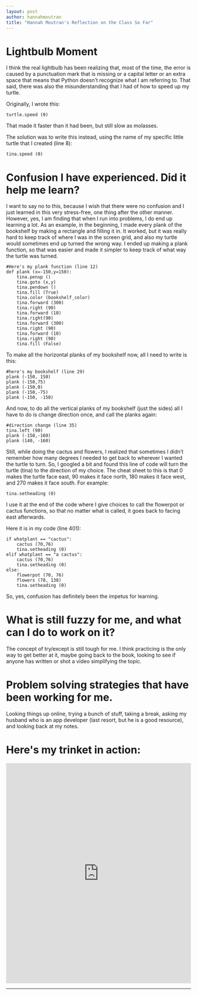 ```yaml
---
layout: post
author: hannahmoutran
title: "Hannah Moutran's Reflection on the Class So Far"
---
```


# Lightbulb Moment 
I think the real lightbulb has been realizing that, most of the time, the error is caused by a punctuation mark that is missing or a capital letter or an extra space that means that Python doesn’t recognize what I am referring to.  That said, there was also the misunderstanding that I had of how to speed up my turtle.
 
Originally, I wrote this: 
```
turtle.speed (0)
```
That made it faster than it had been, but still slow as molasses.  

The solution was to write this instead, using the name of my specific little turtle that I created (line 8): 
```
tina.speed (0) 
```
# Confusion I have experienced.  Did it help me learn? 
I want to say no to this, because I wish that there were no confusion and I just learned in this very stress-free, one thing after the other manner.  However, yes, I am finding that when I run into problems, I do end up learning a lot.  As an example, in the beginning, I made every plank of the bookshelf by making a rectangle and filling it in.  It worked, but it was really hard to keep track of where I was in the screen grid, and also my turtle would sometimes end up turned the wrong way.  I ended up making a plank function, so that was easier and made it simpler to keep track of what way the turtle was turned.  

```
#Here's my plank function (line 12)   
def plank (x=-150,y=150):
	tina.penup ()
	tina.goto (x,y)
	tina.pendown ()
	tina.fill (True)
	tina.color (bookshelf_color)
	tina.forward (300)
	tina.right (90)
	tina.forward (10)
	tina.right(90)
	tina.forward (300)
	tina.right (90)
	tina.forward (10)
	tina.right (90)
	tina.fill (False)
```
To make all the horizontal planks of my bookshelf now, all I need to write is this: 
```
#here's my bookshelf (line 29)
plank (-150, 150)
plank (-150,75)
plank (-150,0)
plank (-150,-75)
plank (-150, -150)
```
And now, to do all the vertical planks of my bookshelf (just the sides) all I have to do is change direction once, and call the planks again: 
```
#direction change (line 35) 
tina.left (90)
plank (-150,-160)
plank (140, -160)
```
Still, while doing the cactus and flowers, I realized that sometimes I didn’t remember how many degrees I needed to get back to wherever I wanted the turtle to turn.  So, I googled a bit and found this line of code will turn the turtle (tina) to the direction of my choice.  The cheat sheet to this is that 0 makes the turtle face east, 90 makes it face north, 180 makes it face west, and 270 makes it face south.  For example: 
```
tina.setheading (0) 
```
I use it at the end of the code where I give choices to call the flowerpot or cactus functions, so that no matter what is called, it goes back to facing east afterwards.  

Here it is in my code (line 401): 
```
if whatplant == "cactus":
	cactus (70,76)
	tina.setheading (0)
elif whatplant == "a cactus":
	cactus (70,76)
	tina.setheading (0)
else: 
	flowerpot (70, 76)
	flowers (78, 138)
	tina.setheading (0)
``` 
So, yes, confusion has definitely been the impetus for learning. 

# What is still fuzzy for me, and what can I do to work on it? 
The concept of try/except is still tough for me.  I think practicing is the only way to get better at it, maybe going back to the book, looking to see if anyone has written or shot a video simplifying the topic.  

# Problem solving strategies that have been working for me. 
Looking things up online, trying a bunch of stuff, taking a break, asking my husband who is an app developer (last resort, but he is a good resource), and looking back at my notes.    

# Here's my trinket in action: 

<iframe src="https://trinket.io/embed/python/fe6c63a893" width="100%" height="600" frameborder="0" marginwidth="0" marginheight="0" allowfullscreen></iframe>

---
